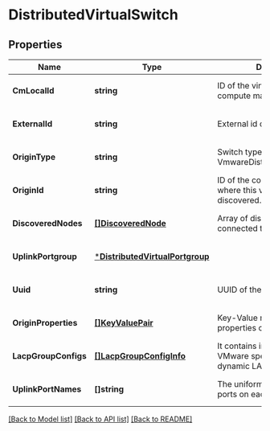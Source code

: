 # DistributedVirtualSwitch

## Properties
Name | Type | Description | Notes
------------ | ------------- | ------------- | -------------
**CmLocalId** | **string** | ID of the virtual switch in compute manager | [optional] [default to null]
**ExternalId** | **string** | External id of the virtual switch | [optional] [default to null]
**OriginType** | **string** | Switch type like VmwareDistributedVirtualSwitch | [optional] [default to null]
**OriginId** | **string** | ID of the compute manager where this virtual switch is discovered.  | [optional] [default to null]
**DiscoveredNodes** | [**[]DiscoveredNode**](DiscoveredNode.md) | Array of discovered nodes connected to this switch. | [optional] [default to null]
**UplinkPortgroup** | [***DistributedVirtualPortgroup**](DistributedVirtualPortgroup.md) |  | [optional] [default to null]
**Uuid** | **string** | UUID of the switch | [optional] [default to null]
**OriginProperties** | [**[]KeyValuePair**](KeyValuePair.md) | Key-Value map of additional properties of switch | [optional] [default to null]
**LacpGroupConfigs** | [**[]LacpGroupConfigInfo**](LacpGroupConfigInfo.md) | It contains information about VMware specific multiple dynamic LACP groups.  | [optional] [default to null]
**UplinkPortNames** | **[]string** | The uniform name of uplink ports on each host. | [optional] [default to null]

[[Back to Model list]](../README.md#documentation-for-models) [[Back to API list]](../README.md#documentation-for-api-endpoints) [[Back to README]](../README.md)

